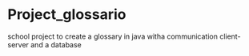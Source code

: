 Project_glossario
=================

school project to create a glossary in java witha  communication client-server and a database
